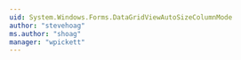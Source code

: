 ```yaml
---
uid: System.Windows.Forms.DataGridViewAutoSizeColumnMode
author: "stevehoag"
ms.author: "shoag"
manager: "wpickett"
---
```

